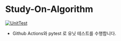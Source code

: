 # Study-On-Algorithm
[![UnitTest](https://github.com/GBDO/Study-On-Algorithm/actions/workflows/UnitTest.yml/badge.svg)](https://github.com/GBDO/Study-On-Algorithm/actions/workflows/UnitTest.yml)
- Github Actions와 pytest 로 유닛 테스트를 수행합니다.
